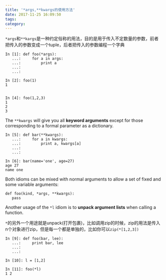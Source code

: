 ```yaml
---
title: '*args,**kwargs的使用方法'
date: 2017-11-25 16:09:50
tags:
category:
---
```


`*args`和`**kargs`是一种约定俗称的用法，目的是用于传入不定数量的参数，前者把传入的参数变成一个tuple，后者把传入的参数编程一个字典

```
In [1]: def foo(*args):
   ...:     for a in args:
   ...:         print a
   ...:         
   ...:         

In [2]: foo(1)
1


In [4]: foo(1,2,3)
1
2
3
```

The `**kwargs` will give you all **keyword arguments** except for those corresponding to a formal parameter as a dictionary.

```
In [5]: def bar(**kwargs):
   ...:     for a in kwargs:
   ...:         print a, kwargs[a]
   ...:         
   ...:         

In [6]: bar(name='one', age=27)
age 27
name one
```

Both idioms can be mixed with normal arguments to allow a set of fixed and some variable arguments:

```
def foo(kind, *args, **kwargs):
   pass
```

Another usage of the `*l` idiom is to **unpack argument lists** when calling a function.

`*`的另外一个用途就是unpack(打开包裹)，比如调用zip的时候，zip的用法是传入n个对象进行zip，但是每一个都是单独的，比如你可以`zip(*[1,2,3])`

```
In [9]: def foo(bar, lee):
   ...:     print bar, lee
   ...:     
   ...:     

In [10]: l = [1,2]

In [11]: foo(*l)
1 2
```